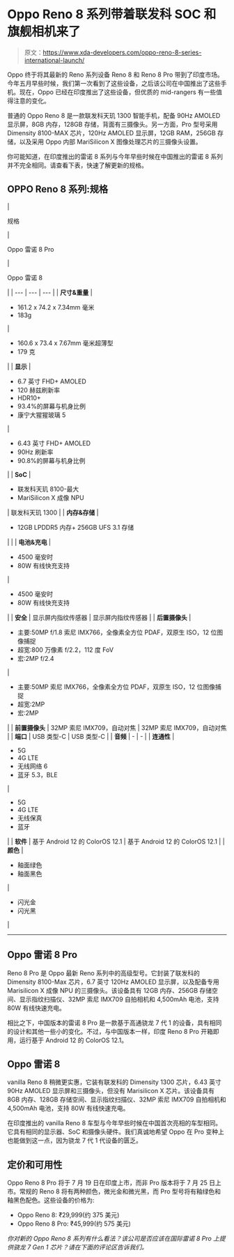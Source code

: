 # Oppo Reno 8 系列带着联发科 SOC 和旗舰相机来了

> 原文：<https://www.xda-developers.com/oppo-reno-8-series-international-launch/>

Oppo 终于将其最新的 Reno 系列设备 Reno 8 和 Reno 8 Pro 带到了印度市场。今年五月早些时候，我们第一次看到了这些设备，之后该公司在中国推出了这些手机。现在，Oppo 已经在印度推出了这些设备，但优质的 mid-rangers 有一些值得注意的变化。

普通的 Oppo Reno 8 是一款联发科天玑 1300 智能手机，配备 90Hz AMOLED 显示屏，8GB 内存，128GB 存储，背面有三摄像头。另一方面，Pro 型号采用 Dimensity 8100-MAX 芯片，120Hz AMOLED 显示屏，12GB RAM，256GB 存储，以及采用 Oppo 内部 MariSilicon X 图像处理芯片的三摄像头设置。

你可能知道，在印度推出的雷诺 8 系列与今年早些时候在中国推出的雷诺 8 系列并不完全相同。请查看下表，快速了解更新的规格。

## OPPO Reno 8 系列:规格

| 

规格

 | 

Oppo 雷诺 8 Pro

 | 

Oppo 雷诺 8

 |
| --- | --- | --- |
| **尺寸&重量** | 

*   161.2 x 74.2 x 7.34mm 毫米
*   183g

 | 

*   160.6 x 73.4 x 7.67mm 毫米超薄型
*   179 克

 |
| **显示** | 

*   6.7 英寸 FHD+ AMOLED
*   120 赫兹刷新率
*   HDR10+
*   93.4%的屏幕与机身比例
*   康宁大猩猩玻璃 5

 | 

*   6.43 英寸 FHD+ AMOLED
*   90Hz 刷新率
*   90.8%的屏幕与机身比例

 |
| **SoC** | 

*   联发科天玑 8100-最大
*   MariSilicon X 成像 NPU

 | 联发科天玑 1300 |
| **内存&存储** | 

*   12GB LPDDR5 内存+ 256GB UFS 3.1 存储

 |  |
| **电池&充电** | 

*   4500 毫安时
*   80W 有线快充支持

 | 

*   4500 毫安时
*   80W 有线快充支持

 |
| **安全** | 显示屏内指纹传感器 | 显示屏内指纹传感器 |
| **后置摄像头** | 

*   主要:50MP f/1.8 索尼 IMX766，全像素全方位 PDAF，双原生 ISO，12 位图像捕捉
*   超宽:800 万像素 f/2.2，112 度 FoV
*   宏:2MP f/2.4

 | 

*   主要:50MP 索尼 IMX766，全像素全方位 PDAF，双原生 ISO，12 位图像捕捉
*   超宽:2MP
*   宏:2MP

 |
| **前置摄像头** | 32MP 索尼 IMX709，自动对焦 | 32MP 索尼 IMX709，自动对焦 |
| **端口** | USB 类型-C | USB 类型-C |
| **音频** | - | - |
| **连通性** | 

*   5G
*   4G LTE
*   无线网络 6
*   蓝牙 5.3，BLE

 | 

*   5G
*   4G LTE
*   无线保真
*   蓝牙

 |
| **软件** | 基于 Android 12 的 ColorOS 12.1 | 基于 Android 12 的 ColorOS 12.1 |
| **颜色** | 

*   釉面绿色
*   釉面黑色

 | 

*   闪光金
*   闪光黑

 |

* * *

## Oppo 雷诺 8 Pro

Reno 8 Pro 是 Oppo 最新 Reno 系列中的高级型号。它封装了联发科的 Dimensity 8100-Max 芯片，6.7 英寸 120Hz AMOLED 显示屏，以及配备专用 Marisilicon X 成像 NPU 的三摄像头。该设备具有 12GB 内存、256GB 存储空间、显示指纹扫描仪、32MP 索尼 IMX709 自拍相机和 4,500mAh 电池，支持 80W 有线快速充电。

相比之下，中国版本的雷诺 8 Pro 是一款基于高通骁龙 7 代 1 的设备，具有相同的设计和其他一些小的变化。不过，与中国版本一样，印度 Reno 8 Pro 开箱即用，运行基于 Android 12 的 ColorOS 12.1。

## Oppo 雷诺 8

vanilla Reno 8 稍微更实惠，它装有联发科的 Dimensity 1300 芯片，6.43 英寸 90Hz AMOLED 显示屏和三摄像头，但没有 Marisilicon X 芯片。该设备具有 8GB 内存、128GB 存储空间、显示指纹扫描仪、32MP 索尼 IMX709 自拍相机和 4,500mAh 电池，支持 80W 有线快速充电。

在印度推出的 vanilla Reno 8 车型与今年早些时候在中国首次亮相的车型相同。它具有相同的显示器、SoC 和摄像头硬件。我们真诚地希望 Oppo 在 Pro 变种上也能做到这一点，因为骁龙 7 代 1 代设备的匮乏。

## 定价和可用性

Oppo Reno 8 Pro 将于 7 月 19 日在印度上市，而非 Pro 版本将于 7 月 25 日上市。常规的 Reno 8 将有两种颜色，微光金和微光黑，而 Pro 型号将有釉绿色和釉黑色配色。这些设备的价格为:

*   Oppo Reno 8: ₹29,999(约 375 美元)
*   Oppo Reno 8 Pro: ₹45,999(约 575 美元)

*你对新的 Oppo Reno 8 系列有什么看法？该公司是否应该在国际雷诺 8 Pro 上提供骁龙 7 Gen 1 芯片？请在下面的评论区告诉我们。*